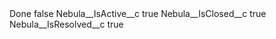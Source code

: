 <?xml version="1.0" encoding="UTF-8"?>
<CustomMetadata xmlns="http://soap.sforce.com/2006/04/metadata" xmlns:xsi="http://www.w3.org/2001/XMLSchema-instance" xmlns:xsd="http://www.w3.org/2001/XMLSchema">
    <label>Done</label>
    <protected>false</protected>
    <values>
        <field>Nebula__IsActive__c</field>
        <value xsi:type="xsd:boolean">true</value>
    </values>
    <values>
        <field>Nebula__IsClosed__c</field>
        <value xsi:type="xsd:boolean">true</value>
    </values>
    <values>
        <field>Nebula__IsResolved__c</field>
        <value xsi:type="xsd:boolean">true</value>
    </values>
</CustomMetadata>
